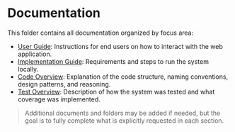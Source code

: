 # Documentation

This folder contains all documentation organized by focus area:

- [User Guide](User/README.md): Instructions for end users on how to interact with the web application.
- [Implementation Guide](Implementation/README.md): Requirements and steps to run the system locally.
- [Code Overview](Code/README.md): Explanation of the code structure, naming conventions, design patterns, and reasoning.
- [Test Overview](Tests/README.md): Description of how the system was tested and what coverage was implemented.

> Additional documents and folders may be added if needed, but the goal is to fully complete what is explicitly requested in each section.
